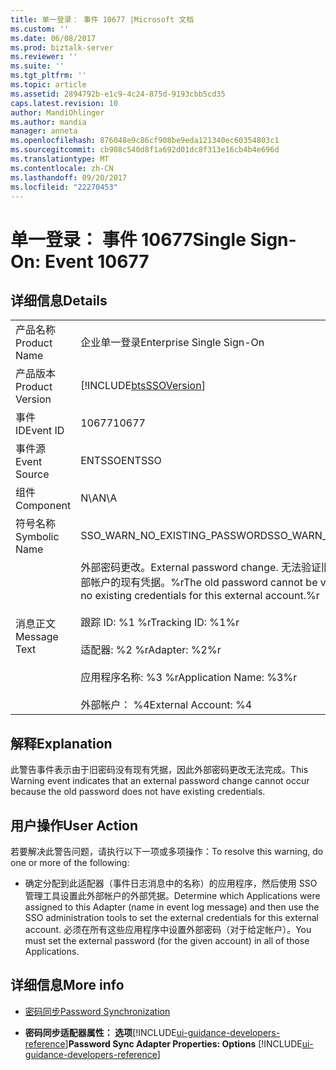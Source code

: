 ```yaml
---
title: 单一登录： 事件 10677 |Microsoft 文档
ms.custom: ''
ms.date: 06/08/2017
ms.prod: biztalk-server
ms.reviewer: ''
ms.suite: ''
ms.tgt_pltfrm: ''
ms.topic: article
ms.assetid: 2894792b-e1c9-4c24-875d-9193cbb5cd35
caps.latest.revision: 10
author: MandiOhlinger
ms.author: mandia
manager: anneta
ms.openlocfilehash: 876048e9c86cf908be9eda121340ec60354803c1
ms.sourcegitcommit: cb908c540d8f1a692d01dc8f313e16cb4b4e696d
ms.translationtype: MT
ms.contentlocale: zh-CN
ms.lasthandoff: 09/20/2017
ms.locfileid: "22270453"
---
```

# <a name="single-sign-on-event-10677"></a><span data-ttu-id="258f0-102">单一登录： 事件 10677</span><span class="sxs-lookup"><span data-stu-id="258f0-102">Single Sign-On: Event 10677</span></span>
## <a name="details"></a><span data-ttu-id="258f0-103">详细信息</span><span class="sxs-lookup"><span data-stu-id="258f0-103">Details</span></span>  
  
|||  
|-|-|  
|<span data-ttu-id="258f0-104">产品名称</span><span class="sxs-lookup"><span data-stu-id="258f0-104">Product Name</span></span>|<span data-ttu-id="258f0-105">企业单一登录</span><span class="sxs-lookup"><span data-stu-id="258f0-105">Enterprise Single Sign-On</span></span>|  
|<span data-ttu-id="258f0-106">产品版本</span><span class="sxs-lookup"><span data-stu-id="258f0-106">Product Version</span></span>|[!INCLUDE[btsSSOVersion](../includes/btsssoversion-md.md)]|  
|<span data-ttu-id="258f0-107">事件 ID</span><span class="sxs-lookup"><span data-stu-id="258f0-107">Event ID</span></span>|<span data-ttu-id="258f0-108">10677</span><span class="sxs-lookup"><span data-stu-id="258f0-108">10677</span></span>|  
|<span data-ttu-id="258f0-109">事件源</span><span class="sxs-lookup"><span data-stu-id="258f0-109">Event Source</span></span>|<span data-ttu-id="258f0-110">ENTSSO</span><span class="sxs-lookup"><span data-stu-id="258f0-110">ENTSSO</span></span>|  
|<span data-ttu-id="258f0-111">组件</span><span class="sxs-lookup"><span data-stu-id="258f0-111">Component</span></span>|<span data-ttu-id="258f0-112">N\A</span><span class="sxs-lookup"><span data-stu-id="258f0-112">N\A</span></span>|  
|<span data-ttu-id="258f0-113">符号名称</span><span class="sxs-lookup"><span data-stu-id="258f0-113">Symbolic Name</span></span>|<span data-ttu-id="258f0-114">SSO_WARN_NO_EXISTING_PASSWORD</span><span class="sxs-lookup"><span data-stu-id="258f0-114">SSO_WARN_NO_EXISTING_PASSWORD</span></span>|  
|<span data-ttu-id="258f0-115">消息正文</span><span class="sxs-lookup"><span data-stu-id="258f0-115">Message Text</span></span>|<span data-ttu-id="258f0-116">外部密码更改。</span><span class="sxs-lookup"><span data-stu-id="258f0-116">External password change.</span></span> <span data-ttu-id="258f0-117">无法验证旧密码，因为没有可用于此外部帐户的现有凭据。%r</span><span class="sxs-lookup"><span data-stu-id="258f0-117">The old password cannot be verified because there are no existing credentials for this external account.%r</span></span><br /><br /> <span data-ttu-id="258f0-118">跟踪 ID: %1 %r</span><span class="sxs-lookup"><span data-stu-id="258f0-118">Tracking ID: %1%r</span></span><br /><br /> <span data-ttu-id="258f0-119">适配器: %2 %r</span><span class="sxs-lookup"><span data-stu-id="258f0-119">Adapter: %2%r</span></span><br /><br /> <span data-ttu-id="258f0-120">应用程序名称: %3 %r</span><span class="sxs-lookup"><span data-stu-id="258f0-120">Application Name: %3%r</span></span><br /><br /> <span data-ttu-id="258f0-121">外部帐户： %4</span><span class="sxs-lookup"><span data-stu-id="258f0-121">External Account: %4</span></span>|  
  
## <a name="explanation"></a><span data-ttu-id="258f0-122">解释</span><span class="sxs-lookup"><span data-stu-id="258f0-122">Explanation</span></span>  
 <span data-ttu-id="258f0-123">此警告事件表示由于旧密码没有现有凭据，因此外部密码更改无法完成。</span><span class="sxs-lookup"><span data-stu-id="258f0-123">This Warning event indicates that an external password change cannot occur because the old password does not have existing credentials.</span></span>  
  
## <a name="user-action"></a><span data-ttu-id="258f0-124">用户操作</span><span class="sxs-lookup"><span data-stu-id="258f0-124">User Action</span></span>  
 <span data-ttu-id="258f0-125">若要解决此警告问题，请执行以下一项或多项操作：</span><span class="sxs-lookup"><span data-stu-id="258f0-125">To resolve this warning, do one or more of the following:</span></span>  
  
-   <span data-ttu-id="258f0-126">确定分配到此适配器（事件日志消息中的名称）的应用程序，然后使用 SSO 管理工具设置此外部帐户的外部凭据。</span><span class="sxs-lookup"><span data-stu-id="258f0-126">Determine which Applications were assigned to this Adapter (name in event log message) and then use the SSO administration tools to set the external credentials for this external account.</span></span> <span data-ttu-id="258f0-127">必须在所有这些应用程序中设置外部密码（对于给定帐户）。</span><span class="sxs-lookup"><span data-stu-id="258f0-127">You must set the external password (for the given account) in all of those Applications.</span></span>  
  
## <a name="more-info"></a><span data-ttu-id="258f0-128">详细信息</span><span class="sxs-lookup"><span data-stu-id="258f0-128">More info</span></span>
  
-   [<span data-ttu-id="258f0-129">密码同步</span><span class="sxs-lookup"><span data-stu-id="258f0-129">Password Synchronization</span></span>](../core/password-synchronization2.md)  
  
-   <span data-ttu-id="258f0-130">**密码同步适配器属性： 选项**[!INCLUDE[ui-guidance-developers-reference](../includes/ui-guidance-developers-reference.md)]</span><span class="sxs-lookup"><span data-stu-id="258f0-130">**Password Sync Adapter Properties: Options** [!INCLUDE[ui-guidance-developers-reference](../includes/ui-guidance-developers-reference.md)]</span></span>
